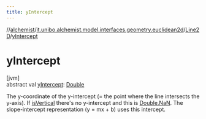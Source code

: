 ```yaml
---
title: yIntercept
---
```

//[alchemist](../../../index.html)/[it.unibo.alchemist.model.interfaces.geometry.euclidean2d](../index.html)/[Line2D](index.html)/[yIntercept](y-intercept.html)



# yIntercept



[jvm]\
abstract val [yIntercept](y-intercept.html): [Double](https://kotlinlang.org/api/latest/jvm/stdlib/kotlin/-double/index.html)



The y-coordinate of the y-intercept (= the point where the line intersects the y-axis). If [isVertical](is-vertical.html) there's no y-intercept and this is [Double.NaN](https://kotlinlang.org/api/latest/jvm/stdlib/kotlin/-double/-na-n.html). The slope-intercept representation (y = mx + b) uses this intercept.




